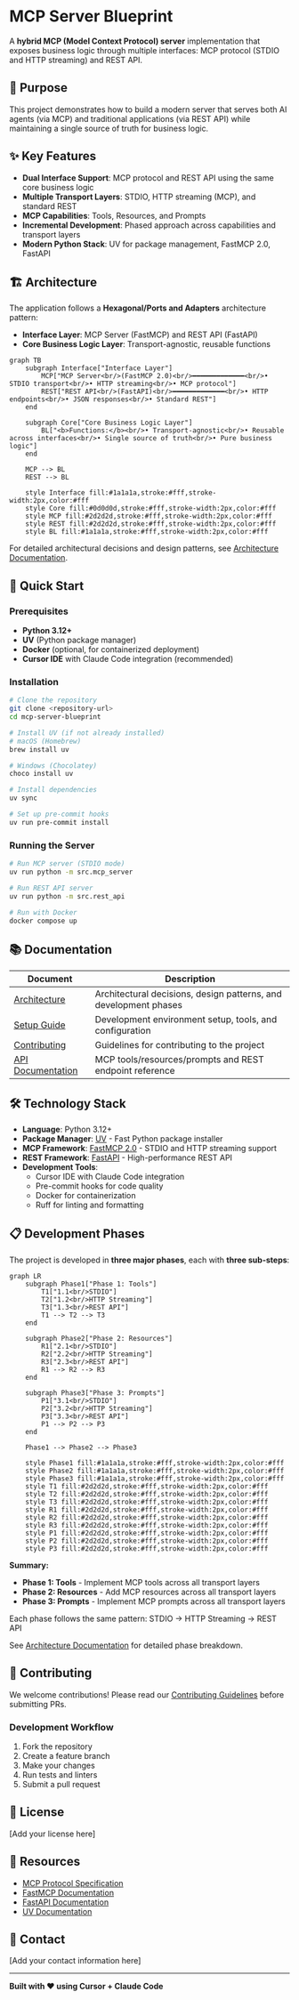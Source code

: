 # MCP Server Blueprint

A **hybrid MCP (Model Context Protocol) server** implementation that exposes business logic through multiple interfaces: MCP protocol (STDIO and HTTP streaming) and REST API.

## 🎯 Purpose

This project demonstrates how to build a modern server that serves both AI agents (via MCP) and traditional applications (via REST API) while maintaining a single source of truth for business logic.

## ✨ Key Features

- **Dual Interface Support**: MCP protocol and REST API using the same core business logic
- **Multiple Transport Layers**: STDIO, HTTP streaming (MCP), and standard REST
- **MCP Capabilities**: Tools, Resources, and Prompts
- **Incremental Development**: Phased approach across capabilities and transport layers
- **Modern Python Stack**: UV for package management, FastMCP 2.0, FastAPI

## 🏗️ Architecture

The application follows a **Hexagonal/Ports and Adapters** architecture pattern:

- **Interface Layer**: MCP Server (FastMCP) and REST API (FastAPI)
- **Core Business Logic Layer**: Transport-agnostic, reusable functions

```mermaid
graph TB
    subgraph Interface["Interface Layer"]
        MCP["MCP Server<br/>(FastMCP 2.0)<br/>━━━━━━━━━━━━━<br/>• STDIO transport<br/>• HTTP streaming<br/>• MCP protocol"]
        REST["REST API<br/>(FastAPI)<br/>━━━━━━━━━━━━━<br/>• HTTP endpoints<br/>• JSON responses<br/>• Standard REST"]
    end
    
    subgraph Core["Core Business Logic Layer"]
        BL["<b>Functions:</b><br/>• Transport-agnostic<br/>• Reusable across interfaces<br/>• Single source of truth<br/>• Pure business logic"]
    end
    
    MCP --> BL
    REST --> BL
    
    style Interface fill:#1a1a1a,stroke:#fff,stroke-width:2px,color:#fff
    style Core fill:#0d0d0d,stroke:#fff,stroke-width:2px,color:#fff
    style MCP fill:#2d2d2d,stroke:#fff,stroke-width:2px,color:#fff
    style REST fill:#2d2d2d,stroke:#fff,stroke-width:2px,color:#fff
    style BL fill:#1a1a1a,stroke:#fff,stroke-width:2px,color:#fff
```

For detailed architectural decisions and design patterns, see [Architecture Documentation](docs/ARCHITECTURE.md).

## 🚀 Quick Start

### Prerequisites

- **Python 3.12+**
- **UV** (Python package manager)
- **Docker** (optional, for containerized deployment)
- **Cursor IDE** with Claude Code integration (recommended)

### Installation

```bash
# Clone the repository
git clone <repository-url>
cd mcp-server-blueprint

# Install UV (if not already installed)
# macOS (Homebrew)
brew install uv

# Windows (Chocolatey)
choco install uv

# Install dependencies
uv sync

# Set up pre-commit hooks
uv run pre-commit install
```

### Running the Server

```bash
# Run MCP server (STDIO mode)
uv run python -m src.mcp_server

# Run REST API server
uv run python -m src.rest_api

# Run with Docker
docker compose up
```

## 📚 Documentation

| Document | Description |
|----------|-------------|
| [Architecture](docs/ARCHITECTURE.md) | Architectural decisions, design patterns, and development phases |
| [Setup Guide](docs/SETUP.md) | Development environment setup, tools, and configuration |
| [Contributing](docs/CONTRIBUTING.md) | Guidelines for contributing to the project |
| [API Documentation](docs/API.md) | MCP tools/resources/prompts and REST endpoint reference |

## 🛠️ Technology Stack

- **Language**: Python 3.12+
- **Package Manager**: [UV](https://github.com/astral-sh/uv) - Fast Python package installer
- **MCP Framework**: [FastMCP 2.0](https://github.com/jlowin/fastmcp) - STDIO and HTTP streaming support
- **REST Framework**: [FastAPI](https://fastapi.tiangolo.com/) - High-performance REST API
- **Development Tools**:
  - Cursor IDE with Claude Code integration
  - Pre-commit hooks for code quality
  - Docker for containerization
  - Ruff for linting and formatting

## 📋 Development Phases

The project is developed in **three major phases**, each with **three sub-steps**:

```mermaid
graph LR
    subgraph Phase1["Phase 1: Tools"]
        T1["1.1<br/>STDIO"]
        T2["1.2<br/>HTTP Streaming"]
        T3["1.3<br/>REST API"]
        T1 --> T2 --> T3
    end
    
    subgraph Phase2["Phase 2: Resources"]
        R1["2.1<br/>STDIO"]
        R2["2.2<br/>HTTP Streaming"]
        R3["2.3<br/>REST API"]
        R1 --> R2 --> R3
    end
    
    subgraph Phase3["Phase 3: Prompts"]
        P1["3.1<br/>STDIO"]
        P2["3.2<br/>HTTP Streaming"]
        P3["3.3<br/>REST API"]
        P1 --> P2 --> P3
    end
    
    Phase1 --> Phase2 --> Phase3
    
    style Phase1 fill:#1a1a1a,stroke:#fff,stroke-width:2px,color:#fff
    style Phase2 fill:#1a1a1a,stroke:#fff,stroke-width:2px,color:#fff
    style Phase3 fill:#1a1a1a,stroke:#fff,stroke-width:2px,color:#fff
    style T1 fill:#2d2d2d,stroke:#fff,stroke-width:2px,color:#fff
    style T2 fill:#2d2d2d,stroke:#fff,stroke-width:2px,color:#fff
    style T3 fill:#2d2d2d,stroke:#fff,stroke-width:2px,color:#fff
    style R1 fill:#2d2d2d,stroke:#fff,stroke-width:2px,color:#fff
    style R2 fill:#2d2d2d,stroke:#fff,stroke-width:2px,color:#fff
    style R3 fill:#2d2d2d,stroke:#fff,stroke-width:2px,color:#fff
    style P1 fill:#2d2d2d,stroke:#fff,stroke-width:2px,color:#fff
    style P2 fill:#2d2d2d,stroke:#fff,stroke-width:2px,color:#fff
    style P3 fill:#2d2d2d,stroke:#fff,stroke-width:2px,color:#fff
```

**Summary:**
- **Phase 1: Tools** - Implement MCP tools across all transport layers
- **Phase 2: Resources** - Add MCP resources across all transport layers  
- **Phase 3: Prompts** - Implement MCP prompts across all transport layers

Each phase follows the same pattern: STDIO → HTTP Streaming → REST API

See [Architecture Documentation](docs/ARCHITECTURE.md) for detailed phase breakdown.

## 🤝 Contributing

We welcome contributions! Please read our [Contributing Guidelines](docs/CONTRIBUTING.md) before submitting PRs.

### Development Workflow

1. Fork the repository
2. Create a feature branch
3. Make your changes
4. Run tests and linters
5. Submit a pull request

## 📝 License

[Add your license here]

## 🔗 Resources

- [MCP Protocol Specification](https://modelcontextprotocol.io/)
- [FastMCP Documentation](https://github.com/jlowin/fastmcp)
- [FastAPI Documentation](https://fastapi.tiangolo.com/)
- [UV Documentation](https://github.com/astral-sh/uv)

## 📧 Contact

[Add your contact information here]

---

**Built with ❤️ using Cursor + Claude Code**

